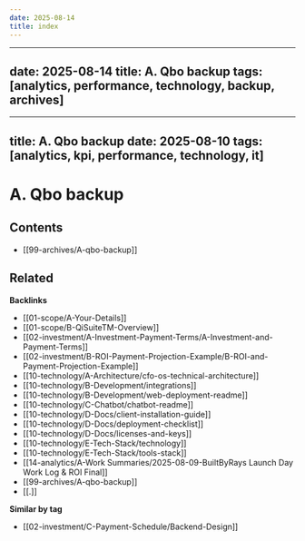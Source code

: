 ```yaml
---
date: 2025-08-14
title: index
---
```

---
date: 2025-08-14
title: A. Qbo backup
tags: [analytics, performance, technology, backup, archives]
---
---
title: A. Qbo backup
date: 2025-08-10
tags: [analytics, kpi, performance, technology, it]
---
# A. Qbo backup

<!-- AUTO-TOC:START -->

## Contents
- [[99-archives/A-qbo-backup]]

<!-- AUTO-TOC:END -->

<!-- RELATED:START -->

## Related
**Backlinks**
- [[01-scope/A-Your-Details]]
- [[01-scope/B-QiSuiteTM-Overview]]
- [[02-investment/A-Investment-Payment-Terms/A-Investment-and-Payment-Terms]]
- [[02-investment/B-ROI-Payment-Projection-Example/B-ROI-and-Payment-Projection-Example]]
- [[10-technology/A-Architecture/cfo-os-technical-architecture]]
- [[10-technology/B-Development/integrations]]
- [[10-technology/B-Development/web-deployment-readme]]
- [[10-technology/C-Chatbot/chatbot-readme]]
- [[10-technology/D-Docs/client-installation-guide]]
- [[10-technology/D-Docs/deployment-checklist]]
- [[10-technology/D-Docs/licenses-and-keys]]
- [[10-technology/E-Tech-Stack/technology]]
- [[10-technology/E-Tech-Stack/tools-stack]]
- [[14-analytics/A-Work Summaries/2025-08-09-BuiltByRays Launch Day Work Log & ROI Final]]
- [[99-archives/A-qbo-backup]]
- [[.]]

**Similar by tag**
- [[02-investment/C-Payment-Schedule/Backend-Design]]

<!-- RELATED:END -->